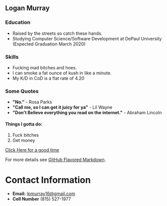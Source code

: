 ## Logan Murray

### Education
- Raised by the streets so catch these hands.
- Studying Computer Science/Software Development at DePaul University (Expected Graduation March 2020)

### Skills

- Fucking mad bitches and hoes.
- I can smoke a fat ounce of kush in like a minute.
- My K/D in CoD is a flat rate of 4.20

### Some Quotes
- **"No."** - Rosa Parks
- **"Call me, so I can get it juicy for ya"** - Lil Wayne
- **"Don't Believe everything you read on the internet."** - Abraham Lincoln

#### Things I gotta do:
1. Fuck bitches
2. Get money

[Click Here for a good time](http://www.bringvictory.com)




For more details see [GitHub Flavored Markdown](https://guides.github.com/features/mastering-markdown/).

# Contact  Information
- **Email:** lpmurray16@gmail.com
- **Cell Number** (815) 527-1977
